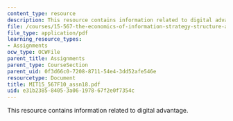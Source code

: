 ```yaml
---
content_type: resource
description: This resource contains information related to digital advantage.
file: /courses/15-567-the-economics-of-information-strategy-structure-and-pricing-fall-2010/e31b238584053a06197867f2e0f7354c_MIT15_567F10_assn18.pdf
file_type: application/pdf
learning_resource_types:
- Assignments
ocw_type: OCWFile
parent_title: Assignments
parent_type: CourseSection
parent_uid: 0f3d66c0-7208-8711-54e4-3dd52afe546e
resourcetype: Document
title: MIT15_567F10_assn18.pdf
uid: e31b2385-8405-3a06-1978-67f2e0f7354c
---
```

This resource contains information related to digital advantage.

